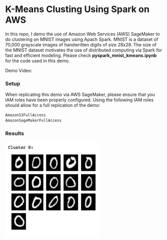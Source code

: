 # K-Means Clusting Using Spark on AWS

In this repo, I demo the use of Amazon Web Services (AWS) SageMaker to do clustering on MNIST images using Apach Spark. MNIST is a dataset of 70,000 grayscale images of handwritten digits of size 28x28. The size of the MNIST dataset motivates the use of distributed computing via Spark for fast and efficient modeling. Please check **pyspark_mnist_kmeans.ipynb** for the code used in this demo.

Demo Video:

### Setup

When replicating this demo via AWS SageMaker, please ensure that you IAM roles have been properly configured. Using the following IAM roles should allow for a full replication of the demo:

```bash
AmazonS3FullAccess
AmazonSageMakerFullAccess
```

### Results

<img src="https://github.com/AltamashRafiq/sparkkmeans/blob/main/img1.png" width="300" height="300">
